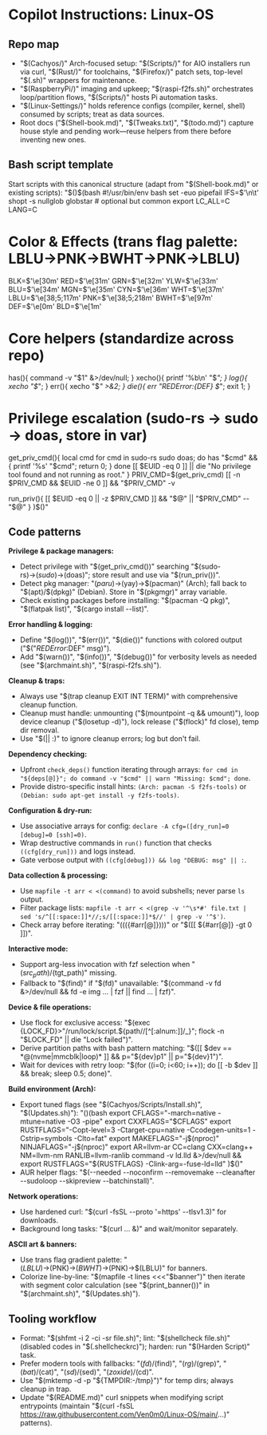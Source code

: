 # Copilot Instructions: Linux-OS
## Repo map
- "$(Cachyos/)" Arch-focused setup: "$(Scripts/)" for AIO installers run via curl, "$(Rust/)" for toolchains, "$(Firefox/)" patch sets, top-level "$(.sh)" wrappers for maintenance.
- "$(RaspberryPi/)" imaging and upkeep; "$(raspi-f2fs.sh)" orchestrates loop/partition flows, "$(Scripts/)" hosts Pi automation tasks.
- "$(Linux-Settings/)" holds reference configs (compiler, kernel, shell) consumed by scripts; treat as data sources.
- Root docs ("$(Shell-book.md)", "$(Tweaks.txt)", "$(todo.md)") capture house style and pending work—reuse helpers from there before inventing new ones.

## Bash script template
Start scripts with this canonical structure (adapt from "$(Shell-book.md)" or existing scripts):
"$()$(bash
#!/usr/bin/env bash
set -euo pipefail
IFS=$'\n\t'
shopt -s nullglob globstar  # optional but common
export LC_ALL=C LANG=C

# Color & Effects (trans flag palette: LBLU→PNK→BWHT→PNK→LBLU)
BLK=$'\e[30m' RED=$'\e[31m' GRN=$'\e[32m' YLW=$'\e[33m'
BLU=$'\e[34m' MGN=$'\e[35m' CYN=$'\e[36m' WHT=$'\e[37m'
LBLU=$'\e[38;5;117m' PNK=$'\e[38;5;218m' BWHT=$'\e[97m'
DEF=$'\e[0m' BLD=$'\e[1m'

# Core helpers (standardize across repo)
has(){ command -v "$1" &>/dev/null; }
xecho(){ printf '%b\n' "$*"; }
log(){ xecho "$*"; }
err(){ xecho "$*" >&2; }
die(){ err "${RED}Error:${DEF} $*"; exit 1; }

# Privilege escalation (sudo-rs → sudo → doas, store in var)
get_priv_cmd(){
  local cmd
  for cmd in sudo-rs sudo doas; do
    has "$cmd" && { printf '%s' "$cmd"; return 0; }
  done
  [[ $EUID -eq 0 ]] || die "No privilege tool found and not running as root."
}
PRIV_CMD=$(get_priv_cmd)
[[ -n $PRIV_CMD && $EUID -ne 0 ]] && "$PRIV_CMD" -v

run_priv(){
  [[ $EUID -eq 0 || -z $PRIV_CMD ]] && "$@" || "$PRIV_CMD" -- "$@"
}
)$()"

## Code patterns
**Privilege & package managers:**
- Detect privilege with "$(get_priv_cmd())" searching "$(sudo-rs)→$(sudo)→$(doas)"; store result and use via "$(run_priv())".
- Detect pkg manager: "$(paru)→$(yay)→$(pacman)" (Arch); fall back to "$(apt)/$(dpkg)" (Debian). Store in "$(pkgmgr)" array variable.
- Check existing packages before installing: "$(pacman -Q pkg)", "$(flatpak list)", "$(cargo install --list)".

**Error handling & logging:**
- Define "$(log())", "$(err())", "$(die())" functions with colored output ("$("${RED}Error:$DEF" msg)").
- Add "$(warn())", "$(info())", "$(debug())" for verbosity levels as needed (see "$(archmaint.sh)", "$(raspi-f2fs.sh)").

**Cleanup & traps:**
- Always use "$(trap cleanup EXIT INT TERM)" with comprehensive cleanup function.
- Cleanup must handle: unmounting ("$(mountpoint -q && umount)"), loop device cleanup ("$(losetup -d)"), lock release ("$(flock)" fd close), temp dir removal.
- Use "$(|| :)" to ignore cleanup errors; log but don't fail.

**Dependency checking:**
- Upfront `check_deps()` function iterating through arrays: `for cmd in "${deps[@]}"; do command -v "$cmd" || warn "Missing: $cmd"; done`.
- Provide distro-specific install hints: `(Arch: pacman -S f2fs-tools)` or `(Debian: sudo apt-get install -y f2fs-tools)`.

**Configuration & dry-run:**
- Use associative arrays for config: `declare -A cfg=([dry_run]=0 [debug]=0 [ssh]=0)`.
- Wrap destructive commands in `run()` function that checks `((cfg[dry_run]))` and logs instead.
- Gate verbose output with `((cfg[debug])) && log "DEBUG: msg" || :`.

**Data collection & processing:**
- Use `mapfile -t arr < <(command)` to avoid subshells; never parse `ls` output.
- Filter package lists: `mapfile -t arr < <(grep -v '^\s*#' file.txt | sed 's/^[[:space:]]*//;s/[[:space:]]*$//' | grep -v '^$')`.
- Check array before iterating: "$(((${#arr[@]})))" or "$([[ ${#arr[@]} -gt 0 ]])".

**Interactive mode:**
- Support arg-less invocation with fzf selection when "$(src_path)/$(tgt_path)" missing.
- Fallback to "$(find)" if "$(fd)" unavailable: "$(command -v fd &>/dev/null && fd -e img ... | fzf || find ... | fzf)".

**Device & file operations:**
- Use flock for exclusive access: "$(exec {LOCK_FD}>"/run/lock/script.${path//[^[:alnum:]]/_}"; flock -n "$LOCK_FD" || die "Lock failed")".
- Derive partition paths with bash pattern matching: "$([[ $dev == *@(nvme|mmcblk|loop)* ]] && p="${dev}p1" || p="${dev}1")".
- Wait for devices with retry loop: "$(for ((i=0; i<60; i++)); do [[ -b $dev ]] && break; sleep 0.5; done)".

**Build environment (Arch):**
- Export tuned flags (see "$(Cachyos/Scripts/Install.sh)", "$(Updates.sh)"):
  "$()$(bash
  export CFLAGS="-march=native -mtune=native -O3 -pipe"
  export CXXFLAGS="$CFLAGS"
  export RUSTFLAGS="-Copt-level=3 -Ctarget-cpu=native -Ccodegen-units=1 -Cstrip=symbols -Clto=fat"
  export MAKEFLAGS="-j$(nproc)" NINJAFLAGS="-j$(nproc)"
  export AR=llvm-ar CC=clang CXX=clang++ NM=llvm-nm RANLIB=llvm-ranlib
  command -v ld.lld &>/dev/null && export RUSTFLAGS="${RUSTFLAGS} -Clink-arg=-fuse-ld=lld"
  )$()"
- AUR helper flags: "$(--needed --noconfirm --removemake --cleanafter --sudoloop --skipreview --batchinstall)".

**Network operations:**
- Use hardened curl: "$(curl -fsSL --proto '=https' --tlsv1.3)" for downloads.
- Background long tasks: "$(curl ... &)" and wait/monitor separately.

**ASCII art & banners:**
- Use trans flag gradient palette: "$(LBLU)→$(PNK)→$(BWHT)→$(PNK)→$(LBLU)" for banners.
- Colorize line-by-line: "$(mapfile -t lines <<<"$banner")" then iterate with segment color calculation (see "$(print_banner())" in "$(archmaint.sh)", "$(Updates.sh)").

## Tooling workflow
- Format: "$(shfmt -i 2 -ci -sr file.sh)"; lint: "$(shellcheck file.sh)" (disabled codes in "$(.shellcheckrc)"); harden: run "$(Harden Script)" task.
- Prefer modern tools with fallbacks: "$(fd)/$(find)", "$(rg)/$(grep)", "$(bat)/$(cat)", "$(sd)/$(sed)", "$(zoxide)/$(cd)".
- Use "$(mktemp -d -p "${TMPDIR:-/tmp}")" for temp dirs; always cleanup in trap.
- Update "$(README.md)" curl snippets when modifying script entrypoints (maintain "$(curl -fsSL https://raw.githubusercontent.com/Ven0m0/Linux-OS/main/...)" patterns).
